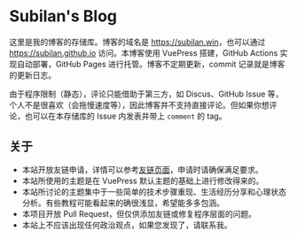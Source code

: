 # Subilan's Blog

这里是我的博客的存储库。博客的域名是 <https://subilan.win>，也可以通过 <https://subilan.github.io> 访问。本博客使用 VuePress 搭建，GitHub Actions 实现自动部署，GitHub Pages 进行托管。博客不定期更新，commit 记录就是博客的更新日志。

由于程序限制（静态），评论只能借助于第三方，如 Discus、GitHub Issue 等，个人不是很喜欢（会拖慢速度等），因此博客并不支持直接评论。但如果你想评论，也可以在本存储库的 Issue 内发表并带上 `comment` 的 tag。

## 关于

- 本站开放友链申请，详情可以参考[友链页面](//subilan.win/Friends.html)，申请时请确保满足要求。
- 本站所使用的主题是在 VuePress 默认主题的基础上进行修改得来的。
- 本站所讨论的主题集中于一些简单的技术步骤重现、生活经历分享和心理状态分析。有些教程可能看起来的确很浅显，希望能多多包涵。
- 本项目开放 Pull Request，但仅供添加友链或修复程序层面的问题。
- 本站上不应该出现任何政治观点，如果您发现了，请联系我。
